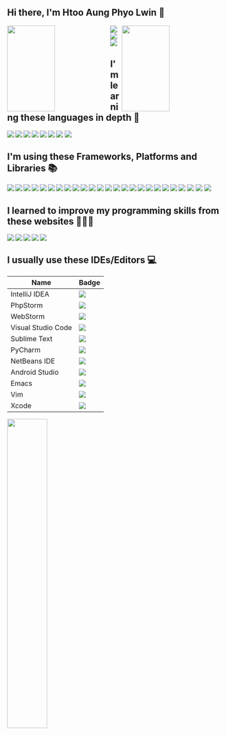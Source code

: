 ## Hi there, I'm Htoo Aung Phyo Lwin 👋

<!--
**Lwin2000-dev/Lwin2000-dev** is a ✨ _special_ ✨ repository because its `README.md` (this file) appears on your GitHub profile.

Here are some ideas to get you started:

- 🔭 I’m currently working on ...
- 🌱 I’m currently learning ...
- 👯 I’m looking to collaborate on ...
- 🤔 I’m looking for help with ...
- 💬 Ask me about ...
- 📫 How to reach me: ...
- 😄 Pronouns: ...
- ⚡ Fun fact: ...
-->

<img align="left" width="47%" height="200px" 
     src="https://github-readme-stats.vercel.app/api?username=lwin2000-dev&show_icons=true&theme=tokyonight" />

<img align="right" width="47%" height="200px" 
     src="https://streak-stats.demolab.com?user=lwin2000-dev&theme=tokyonight&border_radius=4.5" />

<img align="left" src="https://img.shields.io/badge/Spotify-1ED760?style=for-the-badge&logo=spotify&logoColor=white" />
<img align="left" src="https://img.shields.io/badge/YouTube_Music-FF0000?style=for-the-badge&logo=youtube-music&logoColor=white" />
<img  src="https://img.shields.io/badge/Apple_Music-9933CC?style=for-the-badge&logo=apple-music&logoColor=white" />

<!-- Languages -->
## I'm learning these languages in depth  🚀

<img align="left" src="https://img.shields.io/badge/html5-%23E34F26.svg?style=for-the-badge&logo=html5&logoColor=white" />
<img align="left" src="https://img.shields.io/badge/css3-%231572B6.svg?style=for-the-badge&logo=css3&logoColor=white" />
<img align="left" src="https://img.shields.io/badge/javascript-%23323330.svg?style=for-the-badge&logo=javascript&logoColor=%23F7DF1E" />
<img align="left" src="https://img.shields.io/badge/typescript-%23007ACC.svg?style=for-the-badge&logo=typescript&logoColor=white" />
<img align="left" src="https://img.shields.io/badge/java-%23ED8B00.svg?style=for-the-badge&logo=openjdk&logoColor=white" />
<img align="left" src="https://img.shields.io/badge/php-%23777BB4.svg?style=for-the-badge&logo=php&logoColor=white" />
<img src="https://img.shields.io/badge/python-3670A0?style=for-the-badge&logo=python&logoColor=ffdd54" />
<img src="https://img.shields.io/badge/dart-%230175C2.svg?style=for-the-badge&logo=dart&logoColor=white" />

## I'm using these Frameworks, Platforms and Libraries 📚

<img align="left" src="https://img.shields.io/badge/vite-%23646CFF.svg?style=for-the-badge&logo=vite&logoColor=white" />
<img align="left" src="https://img.shields.io/badge/webpack-%238DD6F9.svg?style=for-the-badge&logo=webpack&logoColor=black" />
<img align="left" src="https://img.shields.io/badge/FastAPI-005571?style=for-the-badge&logo=fastapi" />
<img align="left" src="https://img.shields.io/badge/strapi-%232E7EEA.svg?style=for-the-badge&logo=strapi&logoColor=white" />
<img src="https://img.shields.io/badge/threejs-black?style=for-the-badge&logo=three.js&logoColor=white" />

<img align="left" src="https://img.shields.io/badge/bootstrap-%23563D7C.svg?style=for-the-badge&logo=bootstrap&logoColor=white" />
<img align="left" src="https://img.shields.io/badge/tailwindcss-%2338B2AC.svg?style=for-the-badge&logo=tailwind-css&logoColor=white" />
<img align="left" src="https://img.shields.io/badge/Vuetify-1867C0?style=for-the-badge&logo=vuetify&logoColor=AEDDFF" />
<img align="left" src="https://img.shields.io/badge/MUI-%230081CB.svg?style=for-the-badge&logo=mui&logoColor=white" />
<img src="https://img.shields.io/badge/SASS-hotpink.svg?style=for-the-badge&logo=SASS&logoColor=white" />

<img align="left" src="https://img.shields.io/badge/node.js-6DA55F?style=for-the-badge&logo=node.js&logoColor=white" />
<img align="left" src="https://img.shields.io/badge/jquery-%230769AD.svg?style=for-the-badge&logo=jquery&logoColor=white" />
<img align="left" src="https://img.shields.io/badge/vuejs-%2335495e.svg?style=for-the-badge&logo=vuedotjs&logoColor=%234FC08D" />
<img align="left" src="https://img.shields.io/badge/react-%2320232a.svg?style=for-the-badge&logo=react&logoColor=%2361DAFB" />
<img align="left" src="https://img.shields.io/badge/Nuxt-002E3B?style=for-the-badge&logo=nuxtdotjs&logoColor=#00DC82" />
<img align="left" src="https://img.shields.io/badge/Next-black?style=for-the-badge&logo=next.js&logoColor=white" />
<img align="left" src="https://img.shields.io/badge/laravel-%23FF2D20.svg?style=for-the-badge&logo=laravel&logoColor=white" />
<img src="https://img.shields.io/badge/JWT-black?style=for-the-badge&logo=JSON%20web%20tokens" />

<img align="left" src="https://img.shields.io/badge/express.js-%23404d59.svg?style=for-the-badge&logo=express&logoColor=%2361DAFB" />
<img align="left" src="https://img.shields.io/badge/Electron-191970?style=for-the-badge&logo=Electron&logoColor=white" />
<img align="left" src="https://img.shields.io/badge/tauri-%2324C8DB.svg?style=for-the-badge&logo=tauri&logoColor=%23FFFFFF" />
<img align="left" src="https://img.shields.io/badge/Socket.io-black?style=for-the-badge&logo=socket.io&badgeColor=010101" />
<img align="left" src="https://img.shields.io/badge/Flutter-%2302569B.svg?style=for-the-badge&logo=Flutter&logoColor=white" />
<img align="left" src="https://img.shields.io/badge/flask-%23000.svg?style=for-the-badge&logo=flask&logoColor=white" />
<img src="https://img.shields.io/badge/spring-%236DB33F.svg?style=for-the-badge&logo=spring&logoColor=white" />


## I learned to improve my programming skills from these websites 👨🏻‍💻

<img align="left" src="https://img.shields.io/badge/Codecademy-FFF0E5?style=for-the-badge&logo=codecademy&logoColor=1F243A" />
<img align="left" src="https://img.shields.io/badge/Freecodecamp-%23123.svg?&style=for-the-badge&logo=freecodecamp&logoColor=green" />
<img align="left" src="https://img.shields.io/badge/Skill%20share-002333?style=for-the-badge&logo=skillshare&logoColor=00FF84" />
<img align="left" src="https://img.shields.io/badge/Coursera-%230056D2.svg?style=for-the-badge&logo=Coursera&logoColor=white" />
<img src="https://img.shields.io/badge/Udemy-A435F0?style=for-the-badge&logo=Udemy&logoColor=white" />




<!-- <img src="https://github-readme-stats.vercel.app/api/pin/?username=lwin2000-dev&theme=tokyonight&repo=tailwind-mini-5-projects" /> -->

## I usually use these IDEs/Editors 💻

<div align="left" width="50%">
     
| Name      | Badge |
| ----------- | ----------- |
| IntelliJ IDEA      | <img src="https://img.shields.io/badge/IntelliJIDEA-000000.svg?style=for-the-badge&logo=intellij-idea&logoColor=white&color=red" />      |
| PhpStorm   | <img src="https://img.shields.io/badge/phpstorm-143?style=for-the-badge&logo=phpstorm&logoColor=black&color=black&labelColor=darkorchid" />          |
| WebStorm | <img src="https://img.shields.io/badge/webstorm-143?style=for-the-badge&logo=webstorm&logoColor=white&color=blue" />   |
| Visual Studio Code | <img src="https://img.shields.io/badge/Visual%20Studio%20Code-0078d7.svg?style=for-the-badge&logo=visual-studio-code&logoColor=white" /> |
| Sublime Text	 | <img src="https://img.shields.io/badge/sublime_text-%23575757.svg?style=for-the-badge&logo=sublime-text&logoColor=important" /> |
| PyCharm | <img src="https://img.shields.io/badge/pycharm-143?style=for-the-badge&logo=pycharm&logoColor=black&color=black&labelColor=green" /> |
| NetBeans IDE	 | <img src="https://img.shields.io/badge/NetBeansIDE-1B6AC6.svg?style=for-the-badge&logo=apache-netbeans-ide&logoColor=white" /> |
| Android Studio | <img src="https://img.shields.io/badge/Android%20Studio-3DDC84.svg?style=for-the-badge&logo=android-studio&logoColor=white" /> |
| Emacs | <img src="https://img.shields.io/badge/Emacs-%237F5AB6.svg?&style=for-the-badge&logo=gnu-emacs&logoColor=white" /> |
| Vim | <img src="https://img.shields.io/badge/VIM-%2311AB00.svg?style=for-the-badge&logo=vim&logoColor=white" /> |
| Xcode | <img src="https://img.shields.io/badge/Xcode-007ACC?style=for-the-badge&logo=Xcode&logoColor=white" /> |
    
</div>

<div align="left" >
<img width="43%"
     src="https://github-readme-stats.vercel.app/api/top-langs/?username=lwin2000-dev&langs_count=10&show_icons=true&theme=tokyonight&border_radius=10" />
</div>


